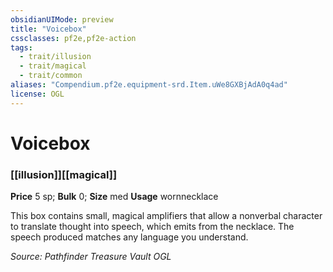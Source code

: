 ```yaml
---
obsidianUIMode: preview
title: "Voicebox"
cssclasses: pf2e,pf2e-action
tags:
  - trait/illusion
  - trait/magical
  - trait/common
aliases: "Compendium.pf2e.equipment-srd.Item.uWe8GXBjAdA0q4ad"
license: OGL
---
```

# Voicebox

### [[illusion]][[magical]]


**Price** 5 sp; 
**Bulk** 0; **Size** med
**Usage** wornnecklace

This box contains small, magical amplifiers that allow a nonverbal character to translate thought into speech, which emits from the necklace. The speech produced matches any language you understand.

*Source: Pathfinder Treasure Vault*
*OGL*